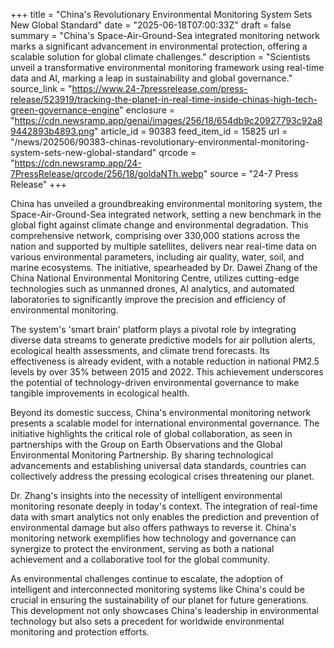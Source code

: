 +++
title = "China's Revolutionary Environmental Monitoring System Sets New Global Standard"
date = "2025-06-18T07:00:33Z"
draft = false
summary = "China's Space-Air-Ground-Sea integrated monitoring network marks a significant advancement in environmental protection, offering a scalable solution for global climate challenges."
description = "Scientists unveil a transformative environmental monitoring framework using real-time data and AI, marking a leap in sustainability and global governance."
source_link = "https://www.24-7pressrelease.com/press-release/523919/tracking-the-planet-in-real-time-inside-chinas-high-tech-green-governance-engine"
enclosure = "https://cdn.newsramp.app/genai/images/256/18/654db9c20927793c92a89442893b4893.png"
article_id = 90383
feed_item_id = 15825
url = "/news/202506/90383-chinas-revolutionary-environmental-monitoring-system-sets-new-global-standard"
qrcode = "https://cdn.newsramp.app/24-7PressRelease/qrcode/256/18/goldaNTh.webp"
source = "24-7 Press Release"
+++

<p>China has unveiled a groundbreaking environmental monitoring system, the Space-Air-Ground-Sea integrated network, setting a new benchmark in the global fight against climate change and environmental degradation. This comprehensive network, comprising over 330,000 stations across the nation and supported by multiple satellites, delivers near real-time data on various environmental parameters, including air quality, water, soil, and marine ecosystems. The initiative, spearheaded by Dr. Dawei Zhang of the China National Environmental Monitoring Centre, utilizes cutting-edge technologies such as unmanned drones, AI analytics, and automated laboratories to significantly improve the precision and efficiency of environmental monitoring.</p><p>The system's 'smart brain' platform plays a pivotal role by integrating diverse data streams to generate predictive models for air pollution alerts, ecological health assessments, and climate trend forecasts. Its effectiveness is already evident, with a notable reduction in national PM2.5 levels by over 35% between 2015 and 2022. This achievement underscores the potential of technology-driven environmental governance to make tangible improvements in ecological health.</p><p>Beyond its domestic success, China's environmental monitoring network presents a scalable model for international environmental governance. The initiative highlights the critical role of global collaboration, as seen in partnerships with the Group on Earth Observations and the Global Environmental Monitoring Partnership. By sharing technological advancements and establishing universal data standards, countries can collectively address the pressing ecological crises threatening our planet.</p><p>Dr. Zhang's insights into the necessity of intelligent environmental monitoring resonate deeply in today's context. The integration of real-time data with smart analytics not only enables the prediction and prevention of environmental damage but also offers pathways to reverse it. China's monitoring network exemplifies how technology and governance can synergize to protect the environment, serving as both a national achievement and a collaborative tool for the global community.</p><p>As environmental challenges continue to escalate, the adoption of intelligent and interconnected monitoring systems like China's could be crucial in ensuring the sustainability of our planet for future generations. This development not only showcases China's leadership in environmental technology but also sets a precedent for worldwide environmental monitoring and protection efforts.</p>